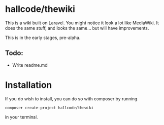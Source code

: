 # hallcode/thewiki
This is a wiki built on Laravel. You might notice it look a lot like MediaWiki. It does the same stuff, and looks the same... but will have improvements.

This is in the early stages, pre-alpha.

## Todo:
* Write readme.md

# Installation

If you do wish to install, you can do so with composer by running

~~~~
composer create-project hallcode/thewiki
~~~~

in your terminal.